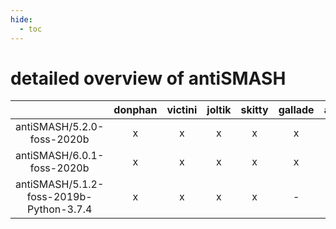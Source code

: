 ```yaml
---
hide:
  - toc
---
```


detailed overview of antiSMASH
==============================

| |donphan|victini|joltik|skitty|gallade|accelgor|swalot|doduo|
| :---: | :---: | :---: | :---: | :---: | :---: | :---: | :---: | :---: |
|antiSMASH/5.2.0-foss-2020b|x|x|x|x|x|-|x|x|
|antiSMASH/6.0.1-foss-2020b|x|x|x|x|x|-|x|x|
|antiSMASH/5.1.2-foss-2019b-Python-3.7.4|x|x|x|x|-|-|-|x|
